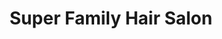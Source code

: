 ---
title: "Super Family Hair Salon"
url: /lawrenceville/super-family-hair-salon/
shop: hairdresser
---